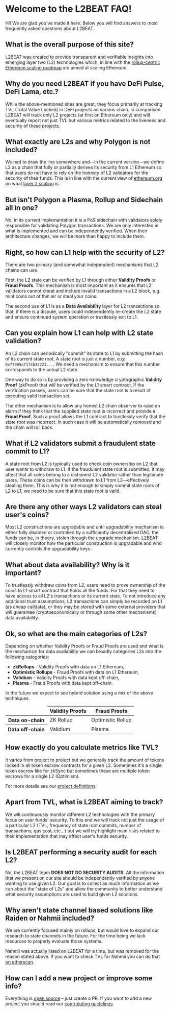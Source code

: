# Welcome to the L2BEAT FAQ!

Hi! We are glad you've made it here. Below you will find answers to most frequently asked questions about L2BEAT.

## What is the overall purpose of this site?

L2BEAT was created to provide transparent and verifiable insights into emerging layer two (L2) technologies which, in line with the [rollup-centric Ethereum scaling roadmap](https://ethereum-magicians.org/t/a-rollup-centric-ethereum-roadmap/4698) are aimed at scaling Ethereum.

## Why do you need L2BEAT if you have DeFi Pulse, DeFi Lama, etc.?

While the above-mentioned sites are great, they focus primarily at tracking TVL (Total Value Locked) in DeFi projects on various chain. In comparison L2BEAT will track only L2 projects (at first on Ethereum only) and will eventually report not just TVL but various metrics related to the liveness and security of these projects.

## What exactly are L2s and why Polygon is not included?

We had to draw the line somewhere and&mdash;in the current version&mdash;we define L2 as a chain that fully or partially derives its security from L1 Ethereum so that users do not have to rely on the honesty of L2 validators for the security of their funds. This is in line with the current view of [ethereum.org](https://ethereum.org) on what [layer 2 scaling](https://ethereum.org/en/developers/docs/scaling/) is.

## But isn't Polygon a Plasma, Rollup and Sidechain all in one?

No, in its current implementation it is a PoS sidechain with validators solely responsible for validating Polygon transactions. We are only interested in what is implemented and can be independently verified. When their architecture changes, we will be more than happy to include them.

## Right, so how can L1 help with the security of L2?

There are two primary (and somewhat independent) mechanisms that L2 chains can use.

First, the L2 state can be verified by L1 through either **Validity Proofs** or **Fraud Proofs**. This mechanism is most important as it ensures that L2 validators cannot cheat and include invalid transactions in a L2 block, e.g. mint coins out of thin air or steal your coins.

The second use of L1 is as a **Data Availability** layer for L2 transactions so that, if there is a dispute, users could independently re-create the L2 state and ensure continued system operation or trustlessly exit to L1.

## Can you explain how L1 can help with L2 state validation?

An L2 chain can periodically "commit" its state to L1 by submitting the hash of its current state root. A state root is just a number, e.g: `0x77905a71f4b32221...`. We need a mechanism to ensure that this number corresponds to the actual L2 state.

One way to do so is by providing a zero-knowledge cryptographic **Validity Proof** (zkProof) that will be verified by the L1 smart contract. If the verification passes, users can be sure that the state root is a result of executing valid transaction set.

The other mechanism is to allow any honest L2 chain observer to raise an alarm if they think that the supplied state root is incorrect and provide a **Fraud Proof**. Such a proof allows the L1 contract to trustlessly verify that the state root was incorrect. In such case it will be automatically removed and the chain will roll back.

## What if L2 validators submit a fraudulent state commit to L1?

A state root from L2 is typically used to check coin ownership on L2 that user wants to withdraw to L1. If the fraudulent state root is submitted, it may attest that all coins belong to a dishonest L2 validator rather than legitimate users. These coins can be then withdrawn to L1 from L2&mdash;effectively stealing them. This is why it is not enough to simply commit state roots of L2 to L1, we need to be sure that this state root is valid.

## Are there any other ways L2 validators can steal user's coins?

Most L2 constructions are upgradable and until upgradability mechanism is either fully disabled or controlled by a sufficiently decentralised DAO, the funds can be, in theory, stolen through the upgrade mechanism. L2BEAT will closely monitor how the particular construction is upgradable and who currently controls the upgradability keys.

## What about data availability? Why is it important?

To trustlessly withdraw coins from L2, users need to prove ownership of the coins to L1 smart contract that holds all the funds. For that they need to have access to all L2's transactions or its current state. To not introduce any additional trust assumptions, L2 transactions can simply be recorded on L1 (as cheap calldata), or they may be stored with some external providers that will guarantee (cryptoeconomically or through some other mechanisms) data availability.

<h2 id="categories">Ok, so what are the main categories of L2s?</h2>

Depending on whether Validity Proofs or Fraud Proofs are used and what is the mechanism for data availability we can broadly categories L2s into the following categories:

- **zkRollups** - Validity Proofs with data on L1 Ethereum,
- **Optimistic Rollups** - Fraud Proofs with data on L1 Ethereum,
- **Validium** - Validity Proofs with data kept off-chain,
- **Plasma** - Fraud Proofs with data kept off-chain.

In the future we expect to see hybrid solution using a mix of the above techniques.

<table class="Faq-Table">
  <thead>
    <tr>
      <td></td>
      <th>Validity Proofs</th>
      <th>Fraud Proofs</th>
    </tr>
  </thead>
  <tbody>
    <tr>
      <th>Data on-chain</th>
      <td>ZK Rollup</td>
      <td>Optimistic Rollup</td>
    </tr>
    <tr>
      <th>Data off-chain</th>
      <td>Validium</td>
      <td>Plasma</td>
    </tr>
  </tbody>
</table>

## How exactly do you calculate metrics like TVL?

It varies from project to project but we generally track the amount of tokens locked in all token escrow contracts for a given L2. Sometimes it's a single token escrow like for zkSync but sometimes these are multiple token escrows for a single L2 (Optimism).

For more details see our [project definitions](https://github.com/l2beat/l2beat/tree/master/packages/config/src/projects).

## Apart from TVL, what is L2BEAT aiming to track?

We will continuously monitor different L2 technologies with the primary focus on user funds' security. To this end we will track not just the usage of a particular L2 (TVL, frequency of state root commits, number of transactions, gas cost, etc...) but we will try highlight main risks related to their implementation that may affect user's funds security.

## Is L2BEAT performing a security audit for each L2?

No, the L2BEAT team **DOES NOT DO SECURITY AUDITS**. All the information that we present on our site should be independently verified by anyone wanting to use given L2. Our goal is to collect as much information as we can about the "state of L2s" and allow the community to better understand what security assumptions are used to build given L2 solutions.

## Why aren't state channel based solutions like Raiden or Nahmii included?

We are currently focused mainly on rollups, but would love to expand our research to state channels in the future. For the time being we lack resources to properly evaluate those systems.

Nahmii was actually listed on L2BEAT for a time, but was removed for the reason stated above.
If you want to check TVL for Nahmii you can do that [on etherscan](https://etherscan.io/address/0xCc8D82f6ba952966E63001c7B320EEF2Ae729099).

## How can I add a new project or improve some info?

Everything is [open source](https://github.com/l2beat/l2beat) &ndash; just create a PR. If you want
to add a new project you should read our [contributing guidelines](https://github.com/l2beat/l2beat/tree/master/CONTRIBUTING.md).
